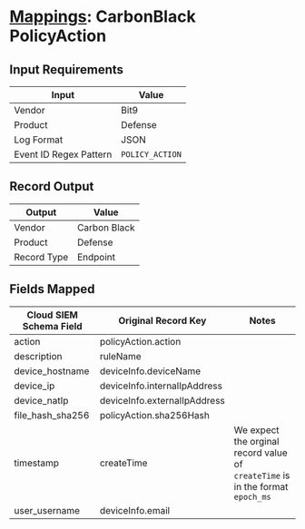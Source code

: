 # [Mappings](README.md): CarbonBlack PolicyAction

## Input Requirements

|Input|Value|
|-----|-----|
|Vendor|Bit9|
|Product|Defense|
|Log Format|JSON|
|Event ID Regex Pattern|`POLICY_ACTION`|

## Record Output

|Output|Value|
|------|-----|
|Vendor|Carbon Black|
|Product|Defense|
|Record Type|Endpoint|

## Fields Mapped

|Cloud SIEM Schema Field|Original Record Key|Notes|
|-----------------------|-------------------|-----|
|action|policyAction.action||
|description|ruleName||
|device_hostname|deviceInfo.deviceName||
|device_ip|deviceInfo.internalIpAddress||
|device_natIp|deviceInfo.externalIpAddress||
|file_hash_sha256|policyAction.sha256Hash||
|timestamp|createTime|We expect the orginal record value of `createTime` is in the format `epoch_ms`|
|user_username|deviceInfo.email||

